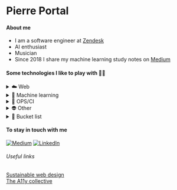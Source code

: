 # Pierre Portal

#### About me

- I am a software engineer at [Zendesk](https://zendesk.com)
- AI enthusiast
- Musician
- Since 2018 I share my machine learning study notes on [Medium](https://medium.com/@hello-pierreportal)

#### Some technologies I like to play with 👨‍💻

<details>
    <summary>☁️ Web</summary>
    <img alt="typescript" src="https://img.shields.io/badge/typescript-111?style=flat-square&logo=typescript" />
    <img alt="react" src="https://img.shields.io/badge/react-111?style=flat-square&logo=react" />
    <img alt="threejs" src="https://img.shields.io/badge/three.js-111?style=flat-square&logo=three.js" />
    <img alt="nodejs" src="https://img.shields.io/badge/node.js-111?style=flat-square&logo=node.js" />
    <img alt="graphql" src="https://img.shields.io/badge/graphql-111?style=flat-square&logo=graphql" />
    <img alt="mongodb" src="https://img.shields.io/badge/mongodb-111?style=flat-square&logo=mongodb" />
    <img alt="webpack" src="https://img.shields.io/badge/webpack-111?style=flat-square&logo=webpack" />
    <img alt="eslint" src="https://img.shields.io/badge/eslint-111?style=flat-square&logo=eslint" />
</details>

<details>
    <summary>🤖 Machine learning</summary>
    <img alt="python" src="https://img.shields.io/badge/python-111?style=flat-square&logo=python" />
    <img alt="pytorch" src="https://img.shields.io/badge/pytorch-111?style=flat-square&logo=pytorch" />
    <img alt="tensorflow" src="https://img.shields.io/badge/tensorflow-111?style=flat-square&logo=tensorflow" />
    <img alt="scikitlearn" src="https://img.shields.io/badge/scikitlearn-111?style=flat-square&logo=scikitlearn" />
    <img alt="keras" src="https://img.shields.io/badge/keras-111?style=flat-square&logo=keras" />
    <img alt="numpy" src="https://img.shields.io/badge/numpy-111?style=flat-square&logo=numpy" />
    <img alt="jupyter" src="https://img.shields.io/badge/jupyter-111?style=flat-square&logo=jupyter" />
</details>

<details>
    <summary>🧪 OPS/CI</summary>
    <img alt="docker" src="https://img.shields.io/badge/docker-111?style=flat-square&logo=docker" />
    <img alt="linux" src="https://img.shields.io/badge/linux-111?style=flat-square&logo=linux" />
    <img alt="cypress" src="https://img.shields.io/badge/cypress-111?style=flat-square&logo=cypress" />
    <img alt="jest" src="https://img.shields.io/badge/jest-111?style=flat-square&logo=jest" />
    <img alt="git" src="https://img.shields.io/badge/git-111?style=flat-square&logo=git" />
    <img alt="jenkins" src="https://img.shields.io/badge/jenkins-111?style=flat-square&logo=jenkins" />
</details>

<details>
    <summary>👽 Other</summary>
    <img alt="raspberrypi" src="https://img.shields.io/badge/raspberrypi-111?style=flat-square&logo=raspberrypi" />
    <img alt="bash" src="https://img.shields.io/badge/bash-111?style=flat-square&logo=gnubash" />
    <img alt="blender" src="https://img.shields.io/badge/blender-111?style=flat-square&logo=blender" />
    <img alt="arduino" src="https://img.shields.io/badge/arduino-111?style=flat-square&logo=arduino" />
    <img alt="chuck" src="https://img.shields.io/badge/chuck-111?style=flat-square&logo=chuck" />
</details>

<details>
    <summary>🩵 Bucket list</summary>
    <img alt="elixir" src="https://img.shields.io/badge/elixir-111?style=flat-square&logo=elixir" />
    <img alt="julia" src="https://img.shields.io/badge/julia-111?style=flat-square&logo=julia" />
    <img alt="lisp" src="https://img.shields.io/badge/lisp-111?style=flat-square&logo=lisp" />
    <img alt="clojure" src="https://img.shields.io/badge/clojure-111?style=flat-square&logo=clojure" />
</details>

#### To stay in touch with me

[![Medium](https://img.shields.io/badge/Medium-12100E?style=flat-square&logo=medium&logoColor=white)](https://medium.com/@hello-pierreportal)
[![LinkedIn](https://img.shields.io/badge/Linkedin-0A66C2?style=flat-square&logo=Linkedin&logoColor=white)](https://www.linkedin.com/in/pierreportal/)

###### Useful links

[Sustainable web design](https://sustainablewebdesign.org/)\
[The A11y collective](https://www.a11y-collective.com/product/accessible-design-the-basics/?gad_source=1gclid=Cj0KCQiA5rGuBhCnARIsAN11vgS0UelZli06S7Lcs7Rq7kbu7gWWhTBZD1XIfbecJb_jWCsT7UsSS3gaAow2EALw_wcB)
